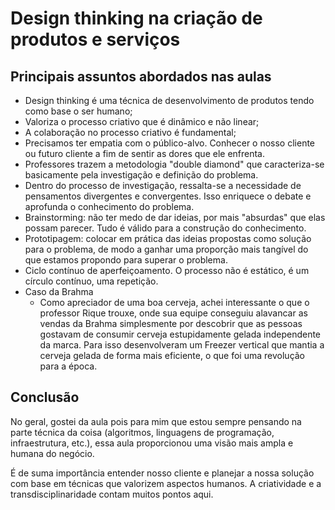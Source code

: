 # Design thinking na criação de produtos e serviços

## Principais assuntos abordados nas aulas

- Design thinking é uma técnica de desenvolvimento de produtos tendo como base o ser humano;
- Valoriza o processo criativo que é dinâmico e não linear;
- A colaboração no processo criativo é fundamental;
- Precisamos ter empatia com o público-alvo. Conhecer o nosso cliente ou futuro cliente a fim de sentir as dores que ele enfrenta.
- Professores trazem a metodologia "double diamond" que caracteriza-se basicamente pela investigação e definição do problema.
- Dentro do processo de investigação, ressalta-se a necessidade de pensamentos divergentes e convergentes. Isso enriquece o debate e aprofunda o conhecimento do problema.
- Brainstorming: não ter medo de dar ideias, por mais "absurdas" que elas possam parecer. Tudo é válido para a construção do conhecimento.
- Prototipagem: colocar em prática das ideias propostas como solução para o problema, de modo a ganhar uma proporção mais tangível do que estamos propondo para superar o problema.
- Ciclo contínuo de aperfeiçoamento. O processo não é estático, é um círculo contínuo, uma repetição.
- Caso da Brahma
  - Como apreciador de uma boa cerveja, achei interessante o que o professor Rique trouxe, onde sua equipe conseguiu alavancar as vendas da Brahma simplesmente por descobrir que as pessoas gostavam de consumir cerveja estupidamente gelada independente da marca. Para isso desenvolveram um Freezer vertical que mantia a cerveja gelada de forma mais eficiente, o que foi uma revolução para a época.

## Conclusão

No geral, gostei da aula pois para mim que estou sempre pensando na parte técnica da coisa (algoritmos, linguagens de programação, infraestrutura, etc.), essa aula proporcionou uma visão mais ampla e humana do negócio. 

É de suma importância entender nosso cliente e planejar a nossa solução com base em técnicas que valorizem aspectos humanos. A criatividade e a transdisciplinaridade contam muitos pontos aqui.